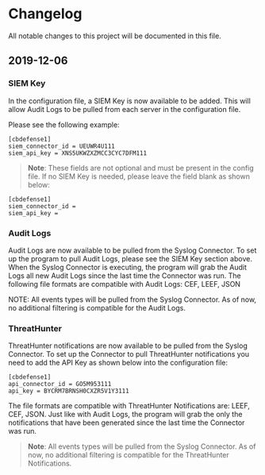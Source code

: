 # Changelog
All notable changes to this project will be documented in this file.


## 2019-12-06

### SIEM Key

In the configuration file, a SIEM Key is now available to be added. This will allow Audit Logs to be pulled from each 
server in the configuration file. 

Please see the following example:

    [cbdefense1]
    siem_connector_id = UEUWR4U111
    siem_api_key = XNS5UKWZXZMCC3CYC7DFM111

> **Note**: These fields are not optional and must be present in the config file. If no SIEM Key is needed, please 
leave the field blank as shown below:

    [cbdefense1]
    siem_connector_id =
    siem_api_key = 


### Audit Logs

Audit Logs are now available to be pulled from the Syslog Connector. To set up the program to pull Audit Logs, please 
see the SIEM Key section above. When the Syslog Connector is executing, the program will grab the Audit Logs all new 
Audit Logs since the last time the Connector was run. The following file formats are compatible with Audit Logs: CEF,
LEEF, JSON

NOTE: All events types will be pulled from the Syslog Connector. As of now, no additional filtering is 
compatible for the Audit Logs.


### ThreatHunter

ThreatHunter notifications are now available to be pulled from the Syslog Connector. To set up the Connector to pull 
ThreatHunter notifications you need to add the API Key as shown below into the configuration file: 

    [cbdefense1]
    api_connector_id = GO5M953111
    api_key = BYCRM7BRNSH0CXZR5V1Y3111

The file formats are compatible with ThreatHunter Notifications are: LEEF, CEF, JSON. Just like with Audit Logs, the 
program will grab the only the notifications that have been generated since the last time the Connector was run. 

> **Note**: All events types will be pulled from the Syslog Connector. As of now, no additional filtering is 
compatible for the ThreatHunter Notifications.





